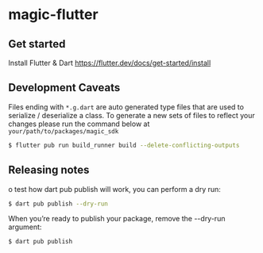 # magic-flutter

## Get started

Install Flutter & Dart https://flutter.dev/docs/get-started/install

## Development Caveats

Files ending with `*.g.dart` are auto generated type files that are used to serialize / deserialize a class.
To generate a new sets of files to reflect your changes please run the command below at `your/path/to/packages/magic_sdk`

```bash
$ flutter pub run build_runner build --delete-conflicting-outputs
```

## Releasing notes

o test how dart pub publish will work, you can perform a dry run:

```bash
$ dart pub publish --dry-run
```

When you’re ready to publish your package, remove the --dry-run argument:

```bash
$ dart pub publish
```
